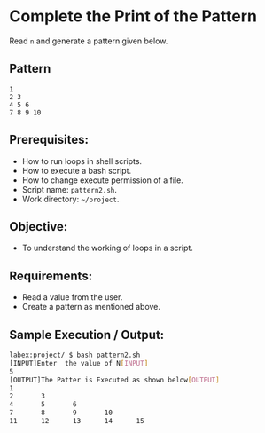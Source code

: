# Complete the Print of the Pattern

Read `n` and generate a pattern given below.

## Pattern

```
1
2 3
4 5 6
7 8 9 10
```

## Prerequisites:

- How to run loops in shell scripts.
- How to execute a bash script.
- How to change execute permission of a file.
- Script name: `pattern2.sh`.
- Work directory: `~/project`.

## Objective:

- To understand the working of loops in a script.

## Requirements:

- Read a value from the user.
- Create a pattern as mentioned above.

## Sample Execution / Output:

```bash
labex:project/ $ bash pattern2.sh 
[INPUT]Enter  the value of N[INPUT]
5
[OUTPUT]The Patter is Executed as shown below[OUTPUT]
1        
2       3        
4       5       6        
7       8       9       10       
11      12      13      14      15  
```

